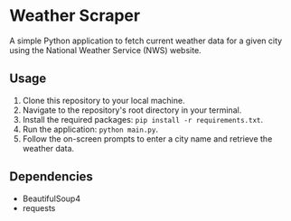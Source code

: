 # Weather Scraper

A simple Python application to fetch current weather data for a given city using the National Weather Service (NWS) website.

## Usage

1. Clone this repository to your local machine.
2. Navigate to the repository's root directory in your terminal.
3. Install the required packages: `pip install -r requirements.txt`.
4. Run the application: `python main.py`.
5. Follow the on-screen prompts to enter a city name and retrieve the weather data.

## Dependencies

- BeautifulSoup4
- requests

